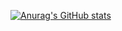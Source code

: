 [![Anurag's GitHub stats](https://github-readme-stats.vercel.app/api?username=marc82490)](https://github.com/anuraghazra/github-readme-stats)